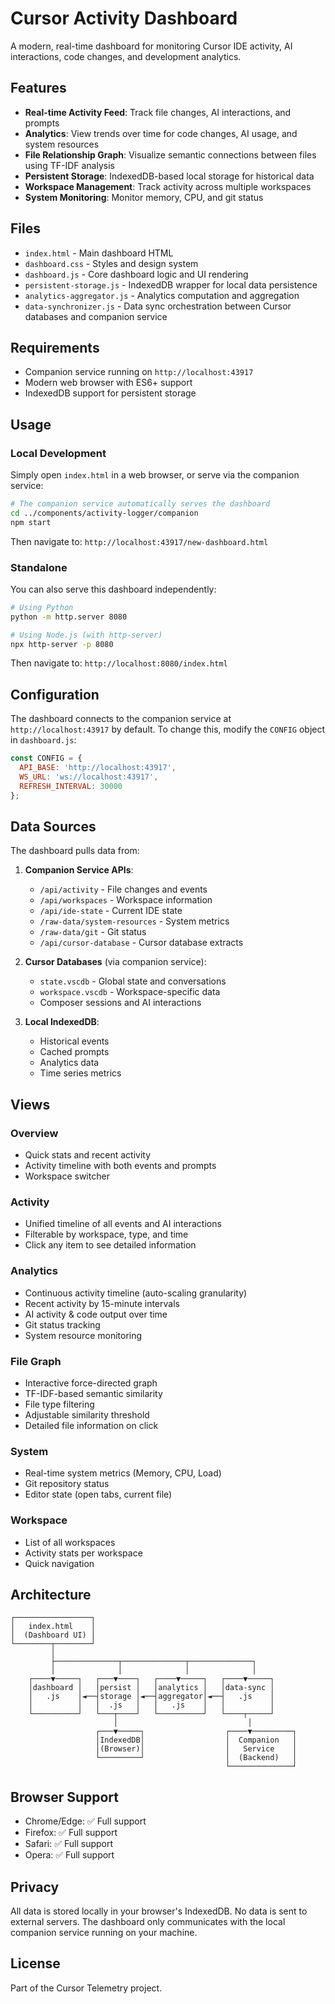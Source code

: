 # Cursor Activity Dashboard

A modern, real-time dashboard for monitoring Cursor IDE activity, AI interactions, code changes, and development analytics.

## Features

- **Real-time Activity Feed**: Track file changes, AI interactions, and prompts
- **Analytics**: View trends over time for code changes, AI usage, and system resources
- **File Relationship Graph**: Visualize semantic connections between files using TF-IDF analysis
- **Persistent Storage**: IndexedDB-based local storage for historical data
- **Workspace Management**: Track activity across multiple workspaces
- **System Monitoring**: Monitor memory, CPU, and git status

## Files

- `index.html` - Main dashboard HTML
- `dashboard.css` - Styles and design system
- `dashboard.js` - Core dashboard logic and UI rendering
- `persistent-storage.js` - IndexedDB wrapper for local data persistence
- `analytics-aggregator.js` - Analytics computation and aggregation
- `data-synchronizer.js` - Data sync orchestration between Cursor databases and companion service

## Requirements

- Companion service running on `http://localhost:43917`
- Modern web browser with ES6+ support
- IndexedDB support for persistent storage

## Usage

### Local Development

Simply open `index.html` in a web browser, or serve via the companion service:

```bash
# The companion service automatically serves the dashboard
cd ../components/activity-logger/companion
npm start
```

Then navigate to: `http://localhost:43917/new-dashboard.html`

### Standalone

You can also serve this dashboard independently:

```bash
# Using Python
python -m http.server 8080

# Using Node.js (with http-server)
npx http-server -p 8080
```

Then navigate to: `http://localhost:8080/index.html`

## Configuration

The dashboard connects to the companion service at `http://localhost:43917` by default. To change this, modify the `CONFIG` object in `dashboard.js`:

```javascript
const CONFIG = {
  API_BASE: 'http://localhost:43917',
  WS_URL: 'ws://localhost:43917',
  REFRESH_INTERVAL: 30000
};
```

## Data Sources

The dashboard pulls data from:

1. **Companion Service APIs**:
   - `/api/activity` - File changes and events
   - `/api/workspaces` - Workspace information
   - `/api/ide-state` - Current IDE state
   - `/raw-data/system-resources` - System metrics
   - `/raw-data/git` - Git status
   - `/api/cursor-database` - Cursor database extracts

2. **Cursor Databases** (via companion service):
   - `state.vscdb` - Global state and conversations
   - `workspace.vscdb` - Workspace-specific data
   - Composer sessions and AI interactions

3. **Local IndexedDB**:
   - Historical events
   - Cached prompts
   - Analytics data
   - Time series metrics

## Views

### Overview
- Quick stats and recent activity
- Activity timeline with both events and prompts
- Workspace switcher

### Activity
- Unified timeline of all events and AI interactions
- Filterable by workspace, type, and time
- Click any item to see detailed information

### Analytics
- Continuous activity timeline (auto-scaling granularity)
- Recent activity by 15-minute intervals
- AI activity & code output over time
- Git status tracking
- System resource monitoring

### File Graph
- Interactive force-directed graph
- TF-IDF-based semantic similarity
- File type filtering
- Adjustable similarity threshold
- Detailed file information on click

### System
- Real-time system metrics (Memory, CPU, Load)
- Git repository status
- Editor state (open tabs, current file)

### Workspace
- List of all workspaces
- Activity stats per workspace
- Quick navigation

## Architecture

```
┌─────────────────┐
│   index.html    │
│  (Dashboard UI) │
└────────┬────────┘
         │
         ├──────────────┬──────────────┬──────────────┐
         │              │              │              │
    ┌────▼─────┐   ┌───▼────┐   ┌────▼─────┐   ┌────▼─────┐
    │dashboard │   │persist │   │analytics │   │data-sync │
    │   .js    │◄──┤storage │◄──┤aggregator│◄──┤   .js    │
    │          │   │  .js   │   │   .js    │   │          │
    └──────────┘   └───┬────┘   └──────────┘   └────┬─────┘
                       │                             │
                   ┌───▼─────┐                  ┌────▼─────────┐
                   │IndexedDB│                  │  Companion   │
                   │(Browser)│                  │   Service    │
                   └─────────┘                  │  (Backend)   │
                                                └──────────────┘
```

## Browser Support

- Chrome/Edge: ✅ Full support
- Firefox: ✅ Full support
- Safari: ✅ Full support
- Opera: ✅ Full support

## Privacy

All data is stored locally in your browser's IndexedDB. No data is sent to external servers. The dashboard only communicates with the local companion service running on your machine.

## License

Part of the Cursor Telemetry project.

